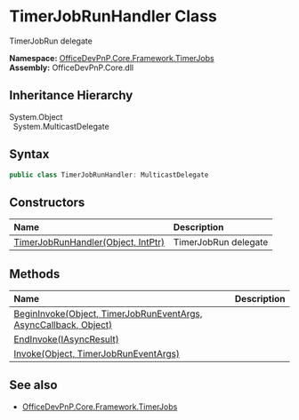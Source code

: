 # TimerJobRunHandler Class
 TimerJobRun delegate   

**Namespace:** [OfficeDevPnP.Core.Framework.TimerJobs](OfficeDevPnP.Core.Framework.TimerJobs.md)  
**Assembly:** OfficeDevPnP.Core.dll  
## Inheritance Hierarchy
System.Object  
&ensp;System.MulticastDelegate  
## Syntax
```C#
public class TimerJobRunHandler: MulticastDelegate
```
## Constructors
|**Name**|**Description**|
|:-----|:-----|
| [TimerJobRunHandler(Object, IntPtr)](OfficeDevPnP.Core.Framework.TimerJobs.TimerJobRunHandler.ctor1.md) |  TimerJobRun delegate 
## Methods
|**Name**|**Description**|
|:-----|:-----|
| [BeginInvoke(Object, TimerJobRunEventArgs, AsyncCallback, Object)](OfficeDevPnP.Core.Framework.TimerJobs.TimerJobRunHandler.5d9ca054.md) | 
| [EndInvoke(IAsyncResult)](OfficeDevPnP.Core.Framework.TimerJobs.TimerJobRunHandler.c9867657.md) | 
| [Invoke(Object, TimerJobRunEventArgs)](OfficeDevPnP.Core.Framework.TimerJobs.TimerJobRunHandler.f1618df4.md) | 
## See also
- [OfficeDevPnP.Core.Framework.TimerJobs](OfficeDevPnP.Core.Framework.TimerJobs.md)

